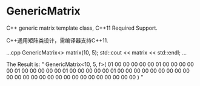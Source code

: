 # GenericMatrix

C++ generic matrix template class, C++11 Required Support.

C++通用矩阵类设计，需编译器支持C++11.

...cpp
    GenericMatrix<> matrix(10, 5);
    std::cout << matrix << std::endl;
...

The Result is:
"
GenericMatrix<10, 5, f>(
         01         00         00         00         00
         00         01         00         00         00
         00         00         01         00         00
         00         00         00         01         00
         00         00         00         00         01
         00         00         00         00         00
         00         00         00         00         00
         00         00         00         00         00
         00         00         00         00         00
         00         00         00         00         00
)
"
